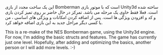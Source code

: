 این یک ساخت مجدد از بازی Bomberman است که با موتور بازی Unity3d ساخته شده است.
فعلا فقط حاوی یک مرحله می باشد. تمرکز در حال حاضر بر روی تمیز کردن بازی و کد و افزودن ویژگی ها است.
پس از اضافه کردن امکانات و ویژگی های اساسی ، من یا کسی دیگر مراحل جدید به این بازی اضافه خواهد کرد.


This is a re-make of the NES Bomberman game, using the Unity3d engine. For now, I'm adding the basic structs and features.
The game has currently just one level. Hopefully, after adding and optimizing the basics, another person or I will add more levels. :-)
